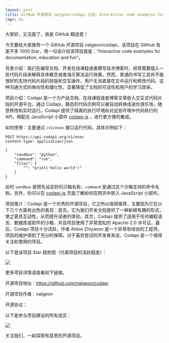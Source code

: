 ```yaml
---
layout: post
title: GitHub 开源项目 nalgeon/codapi 介绍，Interactive code examples for documentation, education and fun
tags: Go
---
```


大家好，又见面了，我是 GitHub 精选君！

今天要给大家推荐一个 GitHub 开源项目 nalgeon/codapi，该项目在 GitHub 有差不多 1000 Star，用一句话介绍该项目就是：“Interactive code examples for documentation, education and fun”。





背景介绍：我们在编写文档、开发在线课程或者撰写技术博客时，经常需要插入一些代码片段来解释具体概念或者演示算法运行效果。然而，普通的书写工具并不能很好的支持代码片段的排版和交互操作，用户无法直接在文中运行和修改代码。这种沟通方式的单向性和僵化性，显著降低了文档的可读性和用户的学习效率。

项目介绍：Codapi 是一个为产品文档、在线课程或者博客文章嵌入交互式代码片段的开源平台。通过 Codapi，静态的代码示例可以被自动转换成迷你游乐场，随意修改和实时运行。Codapi 提供了隔离的执行环境和对这些环境中代码执行的 API，再配合 JavaScript 小部件 [codapi-js](https://github.com/nalgeon/codapi-js) ，进行更方便的集成。

如何使用：主要通过 `/v1/exec` 接口运行代码，具体示例如下：

```http
POST https://api.codapi.org/v1/exec
content-type: application/json

{
    "sandbox": "python",
    "command": "run",
    "files": {
        "": "print('hello world')"
    }
}
```
此时 `sandbox` 是预先设定好的沙箱名称，`command` 是通过这个沙箱支持的命令名称。另外，你可以在 [codapi-js](https://github.com/nalgeon/codapi-js) 页面了解如何在网页中嵌入 JavaScript 小部件。

项目推介：Codapi 是一个优秀的开源项目，它之所以值得推荐，主要因为它在以下几个方面有出色的表现：首先，它为我们开发文档提供了一种新颖有趣的形式，使之更具互动性，从而提升读者的体验。其次，Codapi 提供了适用于任何编程语言、数据库或软件的沙箱，并且项目使用了非常宽松的 Apache-2.0 许可证。最后，Codapi 项目十分活跃，作者 Anton Zhiyanov 是一个非常有经验的工程师，项目的维护得到了充分的保障。对于喜欢尝试的开发者来说，Codapi 是一个值得关注和使用的项目。


以下是该项目 Star 趋势图（代表项目的活跃程度）：

![](https://api.star-history.com/svg?repos=nalgeon/codapi&type=Timeline)

更多项目详情请查看如下链接。

开源项目地址：https://github.com/nalgeon/codapi 

开源项目作者：nalgeon

开源协议：

以下是参与项目建设的所有成员：

![](https://contrib.rocks/image?repo=nalgeon/codapi)

关注我们，一起探索有意思的开源项目。

